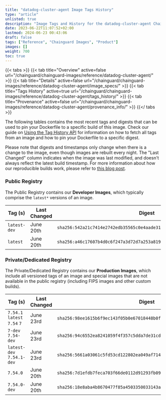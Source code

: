 ```yaml
---
title: "datadog-cluster-agent Image Tags History"
type: "article"
unlisted: true
description: "Image Tags and History for the datadog-cluster-agent Chainguard Image"
date: 2023-06-22T11:07:52+02:00
lastmod: 2024-06-23 00:43:06
draft: false
tags: ["Reference", "Chainguard Images", "Product"]
images: []
weight: 700
toc: true
---
```


{{< tabs >}}
{{< tab title="Overview" active=false url="/chainguard/chainguard-images/reference/datadog-cluster-agent/" >}}
{{< tab title="Details" active=false url="/chainguard/chainguard-images/reference/datadog-cluster-agent/image_specs/" >}}
{{< tab title="Tags History" active=true url="/chainguard/chainguard-images/reference/datadog-cluster-agent/tags_history/" >}}
{{< tab title="Provenance" active=false url="/chainguard/chainguard-images/reference/datadog-cluster-agent/provenance_info/" >}}
{{</ tabs >}}

The following tables contains the most recent tags and digests that can be used to pin your Dockerfile to a specific build of this image. Check our guide on [Using the Tag History API](/chainguard/chainguard-images/using-the-tag-history-api/) for information on how to fetch all tags from an image and how to pin your Dockerfile to a specific digest.

Please note that digests and timestamps only change when there is a change to the image, even though images are rebuilt every night. The "Last Changed" column indicates when the image was last modified, and doesn't always reflect the latest build timestamp. For more information about how our reproducible builds work, please refer to [this blog post](https://www.chainguard.dev/unchained/reproducing-chainguards-reproducible-image-builds).

### Public Registry
The Public Registry contains our **Developer Images**, which typically comprise the `latest*` versions of an image.

| Tag (s)       | Last Changed | Digest                                                                    |
|---------------|--------------|---------------------------------------------------------------------------|
|  `latest-dev` | June 20th    | `sha256:542a21c7414e2742edb35565c0e4aade3181152925f5932c3bd7b5a6d1619ae9` |
|  `latest`     | June 20th    | `sha256:a46c17607b4d0c6f247a3d72d7a253a819c116e166558391167c7568549751fe` |


### Private/Dedicated Registry
The Private/Dedicated Registry contains our **Production Images**, which include all versioned tags of an image and special images that are not available in the public registry (including FIPS images and other custom builds).

| Tag (s)                       | Last Changed | Digest                                                                    |
|-------------------------------|--------------|---------------------------------------------------------------------------|
|  `7.54.1` `latest` `7.54` `7` | June 23rd    | `sha256:98ee1615b6f9ec143f05b0e67018448b0f807870a6a95ae87da5cbf1a3211d99` |
|  `7-dev` `7.54-dev`           | June 23rd    | `sha256:94c6552ea8241059f4f357c5dda7de31cdddab7c467871f55db40b58fcdd4015` |
|  `latest-dev` `7.54.1-dev`    | June 23rd    | `sha256:5661a03061c5fd53cd122802ea049af7149431fc33d1c7d32d27eca1735945ad` |
|  `7.54.0`                     | June 20th    | `sha256:7d1efdb7feca703f66de0112d91293fb09ee99dc693ad2388adec860dc9606ba` |
|  `7.54.0-dev`                 | June 20th    | `sha256:18e8aba4b8670477f85a4503350033143a1236ebc0c1768172990c4792c9a5f1` |

